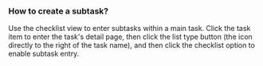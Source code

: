 ### How to create a subtask?

Use the checklist view to enter subtasks within a main task. Click the task item to enter the task's detail page, then click the list type button (the icon directly to the right of the task name), and then click the checklist option to enable subtask entry.

